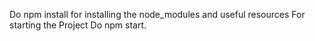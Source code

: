 Do npm install for installing the node_modules and useful resources
For starting the Project Do npm start.

